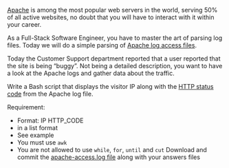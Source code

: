 [Apache](https://en.wikipedia.org/wiki/Apache_HTTP_Server) is among the most popular web servers in the world, serving 50% of all active websites, no doubt that you will have to interact with it within your career.

As a Full-Stack Software Engineer, you have to master the art of parsing log files. Today we will do a simple parsing of [Apache log access files](http://intranet-projects-files.s3.amazonaws.com/holbertonschool-sysadmin_devops/80/apache-access.log).

Today the Customer Support department reported that a user reported that the site is being “buggy”. Not being a detailed description, you want to have a look at the Apache logs and gather data about the traffic.

Write a Bash script that displays the visitor IP along with the [HTTP status code]() from the Apache log file.

Requirement:

-  Format: IP HTTP_CODE
  - in a list format
  - See example
-  You must use ```awk```
-  You are not allowed to use ```while```, ```for```, ```until``` and ```cut```
Download and commit the [apache-access.log file]() along with your answers files
